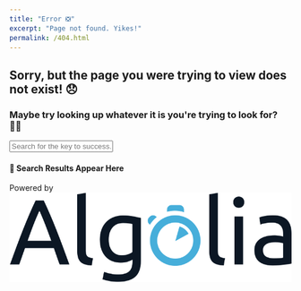 ```yaml
---
title: "Error ❎"
excerpt: "Page not found. Yikes!"
permalink: /404.html
---
```


## Sorry, but the page you were trying to view does not exist! 😞

### Maybe try looking up whatever it is you're trying to look for? 💁🏾

<input type="text" class="algolia__input js-algolia__input" autocomplete="off" name="query" placeholder="Search for the key to success... 🔑" />

<div class="content container">
  <div class="algolia__initial-content js-algolia__initial-content">
    <h4>🚩 Search Results Appear Here</h4>
  </div>
  <div class="algolia__search-content js-algolia__search-content">
    <div class="posts algolia__results"></div>
  </div>
</div>

<p>Powered by <a href="http://algolia.com" target="_blank" title="Algolia Search"><img src="/assets/images/Algolia.svg" class="algolia-logo" alt="Algolia Search"></a></p>